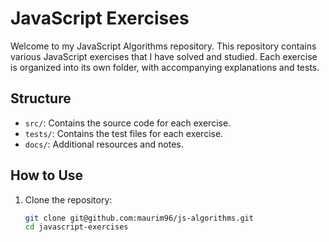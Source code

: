 # JavaScript Exercises

Welcome to my JavaScript Algorithms repository. This repository contains various JavaScript exercises that I have solved and studied. Each exercise is organized into its own folder, with accompanying explanations and tests.

## Structure

- `src/`: Contains the source code for each exercise.
- `tests/`: Contains the test files for each exercise.
- `docs/`: Additional resources and notes.

## How to Use

1. Clone the repository:
   ```bash
   git clone git@github.com:maurim96/js-algorithms.git
   cd javascript-exercises

